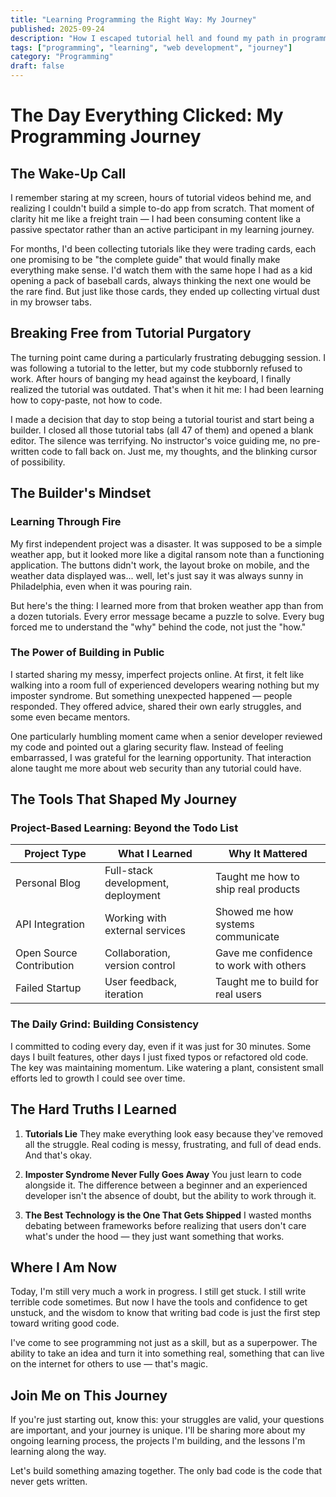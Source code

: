 ```yaml
---
title: "Learning Programming the Right Way: My Journey"
published: 2025-09-24
description: "How I escaped tutorial hell and found my path in programming through building real projects"
tags: ["programming", "learning", "web development", "journey"]
category: "Programming"
draft: false
---
```


# The Day Everything Clicked: My Programming Journey

## The Wake-Up Call

I remember staring at my screen, hours of tutorial videos behind me, and realizing I couldn't build a simple to-do app from scratch. That moment of clarity hit me like a freight train — I had been consuming content like a passive spectator rather than an active participant in my learning journey.

For months, I'd been collecting tutorials like they were trading cards, each one promising to be "the complete guide" that would finally make everything make sense. I'd watch them with the same hope I had as a kid opening a pack of baseball cards, always thinking the next one would be the rare find. But just like those cards, they ended up collecting virtual dust in my browser tabs.

## Breaking Free from Tutorial Purgatory

The turning point came during a particularly frustrating debugging session. I was following a tutorial to the letter, but my code stubbornly refused to work. After hours of banging my head against the keyboard, I finally realized the tutorial was outdated. That's when it hit me: I had been learning how to copy-paste, not how to code.

I made a decision that day to stop being a tutorial tourist and start being a builder. I closed all those tutorial tabs (all 47 of them) and opened a blank editor. The silence was terrifying. No instructor's voice guiding me, no pre-written code to fall back on. Just me, my thoughts, and the blinking cursor of possibility.

## The Builder's Mindset

### Learning Through Fire

My first independent project was a disaster. It was supposed to be a simple weather app, but it looked more like a digital ransom note than a functioning application. The buttons didn't work, the layout broke on mobile, and the weather data displayed was... well, let's just say it was always sunny in Philadelphia, even when it was pouring rain.

But here's the thing: I learned more from that broken weather app than from a dozen tutorials. Every error message became a puzzle to solve. Every bug forced me to understand the "why" behind the code, not just the "how."

### The Power of Building in Public

I started sharing my messy, imperfect projects online. At first, it felt like walking into a room full of experienced developers wearing nothing but my imposter syndrome. But something unexpected happened — people responded. They offered advice, shared their own early struggles, and some even became mentors.

One particularly humbling moment came when a senior developer reviewed my code and pointed out a glaring security flaw. Instead of feeling embarrassed, I was grateful for the learning opportunity. That interaction alone taught me more about web security than any tutorial could have.

## The Tools That Shaped My Journey

### Project-Based Learning: Beyond the Todo List

| Project Type | What I Learned | Why It Mattered |
|--------------|----------------|-----------------|
| Personal Blog | Full-stack development, deployment | Taught me how to ship real products |
| API Integration | Working with external services | Showed me how systems communicate |
| Open Source Contribution | Collaboration, version control | Gave me confidence to work with others |
| Failed Startup | User feedback, iteration | Taught me to build for real users |

### The Daily Grind: Building Consistency

I committed to coding every day, even if it was just for 30 minutes. Some days I built features, other days I just fixed typos or refactored old code. The key was maintaining momentum. Like watering a plant, consistent small efforts led to growth I could see over time.

## The Hard Truths I Learned

1. **Tutorials Lie**
   They make everything look easy because they've removed all the struggle. Real coding is messy, frustrating, and full of dead ends. And that's okay.

2. **Imposter Syndrome Never Fully Goes Away**
   You just learn to code alongside it. The difference between a beginner and an experienced developer isn't the absence of doubt, but the ability to work through it.

3. **The Best Technology is the One That Gets Shipped**
   I wasted months debating between frameworks before realizing that users don't care what's under the hood — they just want something that works.

## Where I Am Now

Today, I'm still very much a work in progress. I still get stuck. I still write terrible code sometimes. But now I have the tools and confidence to get unstuck, and the wisdom to know that writing bad code is just the first step toward writing good code.

I've come to see programming not just as a skill, but as a superpower. The ability to take an idea and turn it into something real, something that can live on the internet for others to use — that's magic.

## Join Me on This Journey

If you're just starting out, know this: your struggles are valid, your questions are important, and your journey is unique. I'll be sharing more about my ongoing learning process, the projects I'm building, and the lessons I'm learning along the way.

Let's build something amazing together. The only bad code is the code that never gets written.
